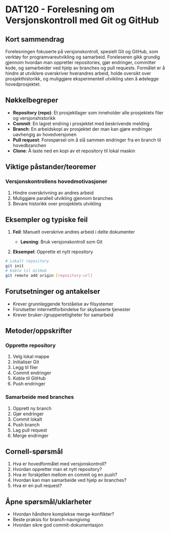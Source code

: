 # DAT120 - Forelesning om Versjonskontroll med Git og GitHub

## Kort sammendrag
Forelesningen fokuserte på versjonskontroll, spesielt Git og GitHub, som verktøy for programvareutvikling og samarbeid. Foreleseren gikk grundig gjennom hvordan man oppretter repositories, gjør endringer, committer kode, og samarbeider ved hjelp av branches og pull requests. Formålet er å hindre at utviklere overskriver hverandres arbeid, holde oversikt over prosjekthistorikk, og muliggjøre eksperimentell utvikling uten å ødelegge hovedprosjektet.

## Nøkkelbegreper
- **Repository (repo)**: Et prosjektlager som inneholder alle prosjektets filer og versjonshistorikk
- **Commit**: En lagret endring i prosjektet med beskrivende melding
- **Branch**: En arbeidskopi av prosjektet der man kan gjøre endringer uavhengig av hovedversjonen
- **Pull request**: Forespørsel om å slå sammen endringer fra en branch til hovedbranchen
- **Clone**: Å laste ned en kopi av et repository til lokal maskin

## Viktige påstander/teoremer

### Versjonskontrollens hovedmotivasjoner
1. Hindre overskrivning av andres arbeid
2. Muliggjøre parallell utvikling gjennom branches
3. Bevare historikk over prosjektets utvikling

## Eksempler og typiske feil
1. **Feil**: Manuelt overskrive andres arbeid i delte dokumenter
   - **Løsning**: Bruk versjonskontroll som Git

2. **Eksempel**: Opprette et nytt repository
```bash
# Lokalt repository
git init
# Koble til GitHub
git remote add origin [repository-url]
```

## Forutsetninger og antakelser
- Krever grunnleggende forståelse av filsystemer
- Forutsetter internettforbindelse for skybaserte tjenester
- Krever bruker-/grupperettigheter for samarbeid

## Metoder/oppskrifter

### Opprette repository
1. Velg lokal mappe
2. Initialiser Git
3. Legg til filer
4. Commit endringer
5. Koble til GitHub
6. Push endringer

### Samarbeide med branches
1. Opprett ny branch
2. Gjør endringer
3. Commit lokalt
4. Push branch
5. Lag pull request
6. Merge endringer

## Cornell-spørsmål
1. Hva er hovedformålet med versjonskontroll?
2. Hvordan oppretter man et nytt repository?
3. Hva er forskjellen mellom en commit og en push?
4. Hvordan kan man samarbeide ved hjelp av branches?
5. Hva er en pull request?

## Åpne spørsmål/uklarheter
- Hvordan håndtere komplekse merge-konflikter?
- Beste praksis for branch-navngiving
- Hvordan sikre god commit-dokumentasjon